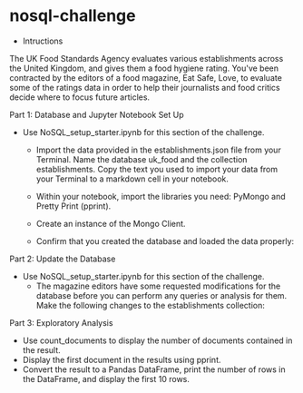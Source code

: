 # nosql-challenge
- Intructions

The UK Food Standards Agency evaluates various establishments across the United Kingdom, and gives them a food hygiene rating. You've been contracted by the editors of a food magazine, Eat Safe, Love, to evaluate some of the ratings data in order to help their journalists and food critics decide where to focus future articles.


Part 1: Database and Jupyter Notebook Set Up 
- Use NoSQL_setup_starter.ipynb for this section of the challenge.

  	- Import the data provided in the establishments.json file from your Terminal. Name the database uk_food and the collection establishments. Copy the text you used 	     to import your data from your Terminal to a markdown cell in your notebook.

	- Within your notebook, import the libraries you need: PyMongo and Pretty Print (pprint).

	- Create an instance of the Mongo Client.

	-  Confirm that you created the database and loaded the data properly:


Part 2: Update the Database

- Use NoSQL_setup_starter.ipynb for this section of the challenge.
	- The magazine editors have some requested modifications for the database before you can perform any queries or analysis for them. Make the following changes to 	   the establishments collection:

Part 3: Exploratory Analysis
- Use count_documents to display the number of documents contained in the result.
- Display the first document in the results using pprint.
- Convert the result to a Pandas DataFrame, print the number of rows in the DataFrame, and display the first 10 rows.
